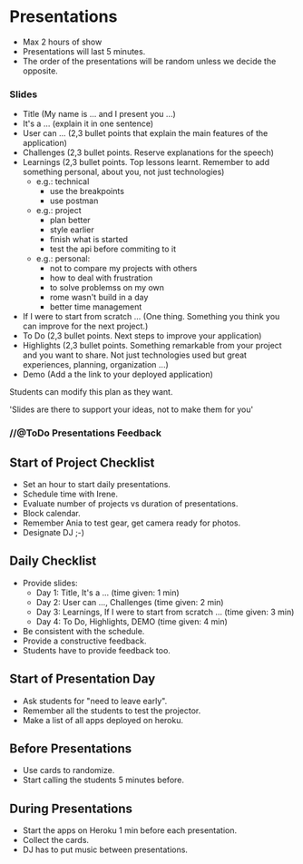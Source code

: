 # Presentations

- Max 2 hours of show
- Presentations will last 5 minutes.
- The order of the presentations will be random unless we decide the opposite.

### Slides

- Title (My name is ... and I present you ...)
- It's a ... (explain it in one sentence)
- User can ... (2,3 bullet points that explain the main features of the application)
- Challenges (2,3 bullet points. Reserve explanations for the speech)
- Learnings (2,3 bullet points. Top lessons learnt. Remember to add something personal, about you, not just technologies)
  - e.g.: technical
    - use the breakpoints
    - use postman
  - e.g.: project
    - plan better
    - style earlier
    - finish what is started
    - test the api before commiting to it
  - e.g.: personal:
    - not to compare my projects with others
    - how to deal with frustration
    - to solve problemss on my own
    - rome wasn't build in a day
    - better time management
- If I were to start from scratch ... (One thing. Something you think you can improve for the next project.)
- To Do (2,3 bullet points. Next steps to improve your application)
- Highlights (2,3 bullet points. Something remarkable from your project and you want to share. Not just technologies used but great experiences, planning, organization ...)
- Demo (Add a the link to your deployed application)

Students can modify this plan as they want.

'Slides are there to support your ideas, not to make them for you'

### //@ToDo Presentations Feedback


## Start of Project Checklist
- Set an hour to start daily presentations.
- Schedule time with Irene.
- Evaluate number of projects vs duration of presentations.
- Block calendar.
- Remember Ania to test gear, get camera ready for photos.
- Designate DJ ;-)


## Daily Checklist

- Provide slides:
  - Day 1: Title, It's a ... (time given: 1 min)
  - Day 2: User can ..., Challenges (time given: 2 min)
  - Day 3: Learnings, If I were to start from scratch ... (time given: 3 min)
  - Day 4: To Do, Highlights, DEMO (time given: 4 min)
- Be consistent with the schedule.
- Provide a constructive feedback.
- Students have to provide feedback too.


## Start of Presentation Day
- Ask students for "need to leave early".
- Remember all the students to test the projector.
- Make a list of all apps deployed on heroku.


## Before Presentations
- Use cards to randomize.
- Start calling the students 5 minutes before.


## During Presentations

- Start the apps on Heroku 1 min before each presentation.
- Collect the cards.
- DJ has to put music between presentations.
